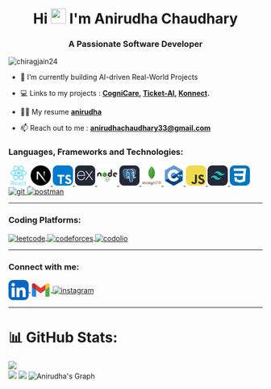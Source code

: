 <h1 align="center">Hi <img src="https://github.com/TheDudeThatCode/TheDudeThatCode/blob/master/Assets/Hi.gif" width="30px" height="30px"> I'm Anirudha Chaudhary</h1>
<h3 align="center">A Passionate Software Developer</h3>


<p align="left"> <img src="https://komarev.com/ghpvc/?username=Pasta9ins&label=Profile%20views&color=0e75b6&style=flat" alt="chiragjain24" /> </p>

- 🌱 I’m currently building AI-driven Real-World Projects

- 💻 Links to my projects : **[CogniCare](https://cogni-care-front.vercel.app/), [Ticket-AI](https://ticket-agent-ai.onrender.com/), [Konnect](https://new-chat-app-1-12qr.onrender.com/).**

- 👨‍💻 My resume **[anirudha](https://drive.google.com/file/d/1XBTI9RmPMc4AzofzTwrMBjUcBjkjmvhY/view?usp=drive_link)**

- 📫 Reach out to me : **anirudhachaudhary33@gmail.com**


<h3 align="left">Languages, Frameworks and Technologies:</h3>
<p align="left">
  <a href="https://reactjs.org/" target="_blank">
    <img src="https://raw.githubusercontent.com/devicons/devicon/master/icons/react/react-original-wordmark.svg" alt="react" width="40px" />
  </a> 
  <a href="https://nextjs.org/" target="_blank">
    <img src="https://raw.githubusercontent.com/devicons/devicon/master/icons/nextjs/nextjs-original.svg" alt="nextjs" width="40px" />
  </a>
  <a href="https://www.typescriptlang.org/" target="_blank">
    <img src="https://github.com/tandpfun/skill-icons/blob/main/icons/TypeScript.svg" alt="typescript" width="40px" />
  </a>
  <a href="https://expressjs.com/" target="_blank">
    <img src="https://github.com/tandpfun/skill-icons/blob/main/icons/ExpressJS-Dark.svg" alt="express" width="40px" />
  </a>
   <a href="https://nodejs.org" target="_blank">
    <img src="https://raw.githubusercontent.com/devicons/devicon/master/icons/nodejs/nodejs-original-wordmark.svg" alt="nodejs" width="40px" />
  </a> 
  <a href="https://www.postgresql.org/" target="_blank" rel="noreferrer"> 
    <img src="https://github.com/tandpfun/skill-icons/blob/main/icons/PostgreSQL-Dark.svg" alt="postgresql" width="40" /> 
  </a>
  <a href="https://www.mongodb.com/" target="_blank" rel="noreferrer"> 
    <img src="https://raw.githubusercontent.com/devicons/devicon/master/icons/mongodb/mongodb-original-wordmark.svg" alt="mongodb" width="40" /> 
  </a>
  <a href="https://www.w3schools.com/cpp/" target="_blank" rel="noreferrer">
    <img src="https://raw.githubusercontent.com/devicons/devicon/master/icons/cplusplus/cplusplus-original.svg" alt="cplusplus" width="40"/>
  </a> 
  <a href="https://developer.mozilla.org/en-US/docs/Web/JavaScript" target="_blank">
    <img src="https://github.com/tandpfun/skill-icons/blob/main/icons/JavaScript.svg" alt="javascript" width="40px" />
  </a>
  <a href="https://tailwindcss.com/" target="_blank">
    <img src="https://github.com/tandpfun/skill-icons/blob/main/icons/TailwindCSS-Dark.svg" alt="tailwind" width="40px" />
  </a>
  <a href="https://tailwindcss.com/" target="_blank">
    <img src="https://github.com/tandpfun/skill-icons/blob/main/icons/CSS.svg" alt="css" width="40px" />
  </a>
  <a href="https://git-scm.com/" target="_blank">
    <img src="https://www.vectorlogo.zone/logos/git-scm/git-scm-icon.svg" alt="git" width="40px" />
  </a>
  <a href="https://www.postman.com/" target="_blank">
    <img src="https://user-images.githubusercontent.com/25181517/192109061-e138ca71-337c-4019-8d42-4792fdaa7128.png" alt="postman" width="40px" />
  </a>
</p>

---

<h3>Coding Platforms:</h3>
<p>
    <a href="https://leetcode.com/u/wtfanni_/" target="_blank">
        <img align="center" src="https://raw.githubusercontent.com/rahuldkjain/github-profile-readme-generator/master/src/images/icons/Social/leet-code.svg" alt="leetcode" width="40" />
    </a>
    <a href="https://codeforces.com/profile/anirudha.ch" target="_blank">
        <img align="center" src="https://raw.githubusercontent.com/rahuldkjain/github-profile-readme-generator/master/src/images/icons/Social/codeforces.svg" alt="codeforces" width="40" />
    </a>
    <a href="https://codolio.com/profile/wtfanni_" target="_blank">
        <img align="center" src="https://codolio.com/codolio_assets/codolio.svg" alt="codolio" width="40" />
    </a>
</p>

---

<h3>Connect with me:</h3>
<p>
    <a href="https://www.linkedin.com/in/anirudha-chaudhary-b42174218/" target="_blank">
        <img align="center" src="https://github.com/tandpfun/skill-icons/blob/main/icons/LinkedIn.svg" alt="linkedin" width="40" />
    </a>
    <a href="anirudhachaudhary33@gmail.com" target="_blank">
        <img align="center" src="https://github.com/tandpfun/skill-icons/blob/main/icons/Gmail-Light.svg" alt="gmail" width="40" />
    </a>
    <a href="https://instagram.com/wtfanni_" target="_blank">
        <img align="center" src="https://raw.githubusercontent.com/rahuldkjain/github-profile-readme-generator/master/src/images/icons/Social/instagram.svg" alt="instagram" width="40" />
    </a>

</p>

---


# 📊 GitHub Stats:
![](https://github-readme-stats.vercel.app/api?username=Pasta9ins&theme=radical&hide_border=true&include_all_commits=false&count_private=false)<br/>
![](https://nirzak-streak-stats.vercel.app/?user=Pasta9ins&theme=radical&hide_border=true)
![](https://github-readme-stats.vercel.app/api/top-langs/?username=Pasta9ins&theme=radical&hide_border=true&include_all_commits=false&count_private=false&layout=compact)
![Anirudha's Graph](https://github-readme-activity-graph.vercel.app/graph?username=Pasta9ins&custom_title=Anirudha's%20GitHub%20Activity%20Graph&bg_color=0D1117&color=7F3FBF&line=7F3FBF&point=7F3FBF&area_color=FFFFFF&title_color=FFFFFF&area=true)

